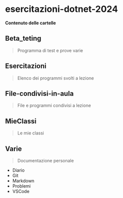 # esercitazioni-dotnet-2024

**Contenuto delle cartelle**

## Beta_teting

> Programma di test e prove varie

## Esercitazioni

> Elenco dei programmi svolti a lezione

## File-condivisi-in-aula

> File e programmi condivisi a lezione 

## MieClassi

> Le mie classi 

## Varie

> Documentazione personale

- Diario 
- Git
- Markdown
- Problemi
- VSCode